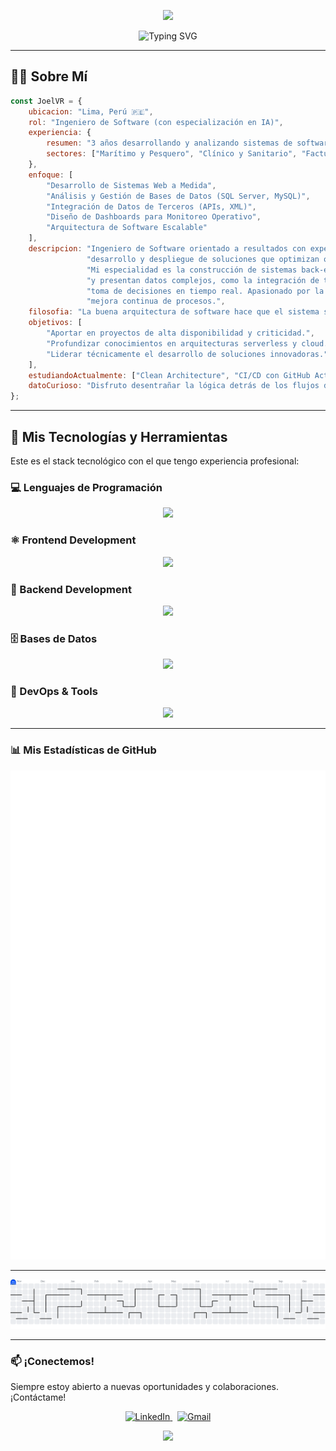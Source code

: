 <p align="center">
  <img src="https://capsule-render.vercel.app/api?type=wave&color=0:3498DB,100:2C3E50&height=250&section=header&text=Joel%20V%20R&fontSize=80&fontColor=fff&animation=twinkling" />
</p>

<div id="user-content-toc" align="center">
  <img src="https://readme-typing-svg.herokuapp.com?font=JetBrains+Mono&size=28&pause=1000&color=3498DB&center=true&vCenter=true&width=600&lines=Joel+V+R;Ing.+de+Software+con+Inteligencia+Art.;Desarrollador+Full-Stack;Analista+de+Sistemas+TI" alt="Typing SVG" />
</div>

---

## 👨‍💻 Sobre Mí

```javascript
const JoelVR = {
    ubicacion: "Lima, Perú 🇵🇪",
    rol: "Ingeniero de Software (con especialización en IA)",
    experiencia: {
        resumen: "3 años desarrollando y analizando sistemas de software complejos, desde aplicaciones de escritorio hasta plataformas web de monitoreo en tiempo real.",
        sectores: ["Marítimo y Pesquero", "Clínico y Sanitario", "Facturación y Ventas"]
    },
    enfoque: [
        "Desarrollo de Sistemas Web a Medida",
        "Análisis y Gestión de Bases de Datos (SQL Server, MySQL)",
        "Integración de Datos de Terceros (APIs, XML)",
        "Diseño de Dashboards para Monitoreo Operativo",
        "Arquitectura de Software Escalable"
    ],
    descripcion: "Ingeniero de Software orientado a resultados con experiencia probada en el diseño,"+
                 "desarrollo y despliegue de soluciones que optimizan operaciones críticas."+
                 "Mi especialidad es la construcción de sistemas back-end robustos que procesan"+
                 "y presentan datos complejos, como la integración de telemetría satelital para la"+
                 "toma de decisiones en tiempo real. Apasionado por la arquitectura de software y la"+
                 "mejora continua de procesos.",
    filosofia: "La buena arquitectura de software hace que el sistema sea elocuente y fácil de entender.",
    objetivos: [
        "Aportar en proyectos de alta disponibilidad y criticidad.",
        "Profundizar conocimientos en arquitecturas serverless y cloud.",
        "Liderar técnicamente el desarrollo de soluciones innovadoras."
    ],
    estudiandoActualmente: ["Clean Architecture", "CI/CD con GitHub Actions", "Optimización de Consultas SQL"],
    datoCurioso: "Disfruto desentrañar la lógica detrás de los flujos de datos complejos, casi tanto como un buen café por la mañana ☕."
};
```  
---

## 🚀 Mis Tecnologías y Herramientas

Este es el stack tecnológico con el que tengo experiencia profesional:
### 💻 Lenguajes de Programación
<p align="center">
  <a href="https://skillicons.dev">
    <img src="https://skillicons.dev/icons?i=css,python,php,js,java,html,ts" />
  </a>
</p>

### ⚛️ Frontend Development
<p align="center">
  <a href="https://skillicons.dev">
    <img src="https://skillicons.dev/icons?i=react,angular,next,redux,bootstrap,tailwind,sass" />
  </a>
</p>

### 🔧 Backend Development
<p align="center">
  <a href="https://skillicons.dev">
    <img src="https://skillicons.dev/icons?i=nodejs,laravel,express,fastapi,nest" />
  </a>
</p>

### 🗄️ Bases de Datos
<p align="center">
  <a href="https://skillicons.dev">
    <img src="https://skillicons.dev/icons?i=mysql,sqlserver,postgresql,mongodb,sqlite,redis" />
  </a>
</p>

### 🚀 DevOps & Tools
<p align="center">
  <a href="https://skillicons.dev">
    <img src="https://skillicons.dev/icons?i=github,git,vscode,visualstudio,pycharm,vs,postman" />
  </a>
</p>

---

### 📊 Mis Estadísticas de GitHub

<p align="center">
  <img src="github-metrics.svg" alt="Metrics" />
</p>

---

<picture>
  <source media="(prefers-color-scheme: dark)" srcset="https://raw.githubusercontent.com/JoelVR1307/JoelVR1307/output/pacman-contribution-graph-dark.svg">
  <source media="(prefers-color-scheme: light)" srcset="https://raw.githubusercontent.com/JoelVR1307/JoelVR1307/output/pacman-contribution-graph.svg">
  <img alt="pacman contribution graph" src="https://raw.githubusercontent.com/JoelVR1307/JoelVR1307/output/pacman-contribution-graph.svg">
</picture>

---

### 📫 ¡Conectemos!

Siempre estoy abierto a nuevas oportunidades y colaboraciones. ¡Contáctame!

<p align="center">
  <a href="https://www.linkedin.com/in/cristofer-joel-villanueva-rojas-68a37927b/?originalSubdomain=pe" target="_blank">
    <img src="https://img.shields.io/badge/LinkedIn-0077B5?style=for-the-badge&logo=linkedin&logoColor=white" alt="LinkedIn">
  </a>
  &nbsp;
  <a href="mailto:cristofer.villa.1307@gmail.com">
    <img src="https://img.shields.io/badge/Gmail-D14836?style=for-the-badge&logo=gmail&logoColor=white" alt="Gmail">
  </a>
</p>

<p align="center">
  <img src="https://capsule-render.vercel.app/api?type=wave&color=0:3498DB,100:2C3E50&height=150&section=footer" />
</p>
